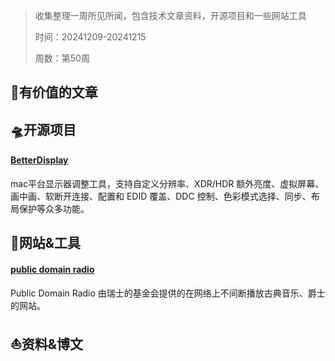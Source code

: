 > 收集整理一周所见所闻，包含技术文章资料，开源项目和一些网站工具
>
>时间：20241209-20241215
>
>周数：第50周

## 📜有价值的文章

## 🛸开源项目

#### [BetterDisplay](https://github.com/waydabber/BetterDisplay)

mac平台显示器调整工具，支持自定义分辨率、XDR/HDR 额外亮度、虚拟屏幕、画中画、软断开连接、配置和 EDID 覆盖、DDC 控制、色彩模式选择、同步、布局保护等众多功能。

## 🚀网站&工具

#### [public domain radio](http://publicdomainradio.org/en/index.html)

Public Domain Radio 由瑞士的基金会提供的在网络上不间断播放古典音乐、爵士的网站。

## ⛵资料&博文